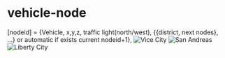 # vehicle-node
[nodeid] = {Vehicle, x,y,z, traffic light(north/west), {{district, next nodes}, ...} or automatic if exists current nodeid+1}, 
![Vice City](http://109.227.228.4/pub/VC.png?3)
![San Andreas](http://109.227.228.4/pub/SA.png?3)
![Liberty City](http://109.227.228.4/pub/LC.png?3)